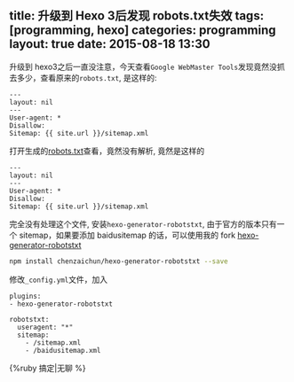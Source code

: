 title:  升级到 Hexo 3后发现 robots.txt失效
tags: [programming, hexo]
categories: programming
layout: true
date: 2015-08-18 13:30
---

升级到 hexo3之后一直没注意，今天查看`Google WebMaster Tools`发现竟然没抓去多少，查看原来的`robots.txt`, 是这样的:

```
---
layout: nil
---
User-agent: *
Disallow: 
Sitemap: {{ site.url }}/sitemap.xml 
```

打开生成的[robots.txt](/robots.txt)查看，竟然没有解析, 竟然是这样的

<!-- more -->

```
---
layout: nil
---
User-agent: *
Disallow: 
Sitemap: {{ site.url }}/sitemap.xml
```

完全没有处理这个文件, 安装`hexo-generator-robotstxt`, 由于官方的版本只有一个 sitemap，如果要添加 baidusitemap 的话，可以使用我的 fork [hexo-generator-robotstxt](https://github.com/chenzaichun/hexo-generator-robotstxt)

```sh
npm install chenzaichun/hexo-generator-robotstxt --save
```

修改`_config.yml`文件，加入

```
plugins:
- hexo-generator-robotstxt

robotstxt:
  useragent: "*"
  sitemap:
    - /sitemap.xml
    - /baidusitemap.xml
```


{%ruby 搞定|无聊 %}




